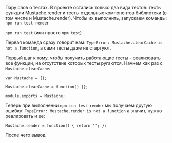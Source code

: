 Пару слов о тестах. В проекте остались только два вида тестов: тесты функции Mustache.render и тесты отдельных компонентов библиотеки (в том числе и Mustache.render).
Чтобы их выполнить, запускаем команды:
`npm run test-render`

`npm run test` (или просто `npm test`)

Первая команда сразу говорит нам:
`TypeError: Mustache.clearCache is not a function`,
а сами тесты даже не стартуют.

Первый шаг к тому, чтобы получить работающие тесты - реализовать все функции, на отсутствие которых тесты ругаются. Начнем как раз с `Mustache.clearCache`:

```
var Mustache = {};

Mustache.clearCache = function() {};

module.exports = Mustache;
```

Теперь при выполнении `npm run test-render` мы получаем другую ошибку:
```TypeError: Mustache.render is not a function```
а значит, нужно реализовать и ее:
```
Mustache.render = function() { return ''; };
```
После чего вывод 